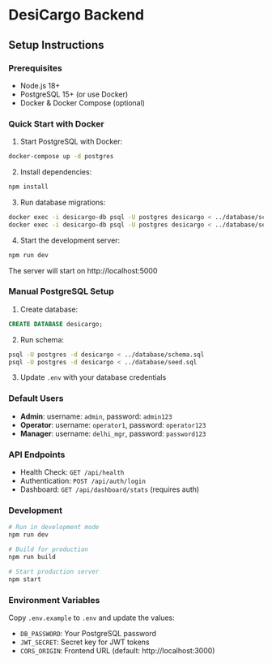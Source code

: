 # DesiCargo Backend

## Setup Instructions

### Prerequisites
- Node.js 18+ 
- PostgreSQL 15+ (or use Docker)
- Docker & Docker Compose (optional)

### Quick Start with Docker

1. Start PostgreSQL with Docker:
```bash
docker-compose up -d postgres
```

2. Install dependencies:
```bash
npm install
```

3. Run database migrations:
```bash
docker exec -i desicargo-db psql -U postgres desicargo < ../database/schema.sql
docker exec -i desicargo-db psql -U postgres desicargo < ../database/seed.sql
```

4. Start the development server:
```bash
npm run dev
```

The server will start on http://localhost:5000

### Manual PostgreSQL Setup

1. Create database:
```sql
CREATE DATABASE desicargo;
```

2. Run schema:
```bash
psql -U postgres -d desicargo < ../database/schema.sql
psql -U postgres -d desicargo < ../database/seed.sql
```

3. Update `.env` with your database credentials

### Default Users

- **Admin**: username: `admin`, password: `admin123`
- **Operator**: username: `operator1`, password: `operator123`
- **Manager**: username: `delhi_mgr`, password: `password123`

### API Endpoints

- Health Check: `GET /api/health`
- Authentication: `POST /api/auth/login`
- Dashboard: `GET /api/dashboard/stats` (requires auth)

### Development

```bash
# Run in development mode
npm run dev

# Build for production
npm run build

# Start production server
npm start
```

### Environment Variables

Copy `.env.example` to `.env` and update the values:

- `DB_PASSWORD`: Your PostgreSQL password
- `JWT_SECRET`: Secret key for JWT tokens
- `CORS_ORIGIN`: Frontend URL (default: http://localhost:3000)